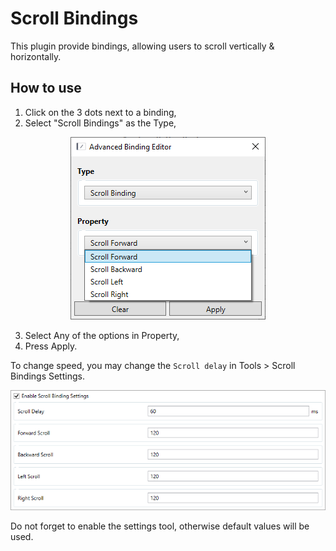 # Scroll Bindings

This plugin provide bindings, allowing users to scroll vertically & horizontally.

## How to use

1. Click on the 3 dots next to a binding,
2. Select "Scroll Bindings" as the Type,

<p align="center">
    <img src="docs/img/advanced_binding_editor.png">
</p>

3. Select Any of the options in Property,
4. Press Apply.

To change speed, you may change the `Scroll delay` in Tools > Scroll Bindings Settings.

<p align="center">
    <img src="docs/img/settings.png">
</p>

Do not forget to enable the settings tool, otherwise default values will be used.